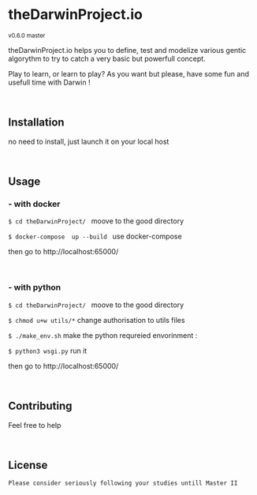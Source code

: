 <h1>theDarwinProject.io</h1>
<small>v0.6.0 master</small>


<p>theDarwinProject.io helps you to define, test and modelize various gentic algorythm to try to catch a very basic
    but powerfull concept.
</p>
<p>
    Play to learn, or learn to play? As you want but please, have some fun and usefull time with Darwin !
</p>

<br>
<h2>Installation</h2>
<p>no need to install, just launch it on your local host</p>
<br>

<h2>Usage</h2>

<h3>- with docker</h3>
<p><code>$ cd theDarwinProject/ </code> moove to the good directory</p>
<p> <code>$ docker-compose  up --build </code> use docker-compose</p>
<p>then go to http://localhost:65000/</p>
<br>

<h3>- with python</h3>
<p> <code>$ cd theDarwinProject/ </code> moove to the good directory </p>
<p><code>$ chmod u+w utils/*</code> change authorisation to utils files </p>
<p><code>$ ./make_env.sh</code> make the python requreied envorinment : </p>
<p><code>$ python3 wsgi.py</code> run it</p>
<p>then go to http://localhost:65000/</p>
<br>


<h2>Contributing</h2>
<p>
    Feel free to help
</p>
<br>

<h2>License</h2>
<p>

    Please consider seriously following your studies untill Master II
</p>
